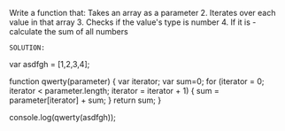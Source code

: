 Write a function that: 
Takes an array as a parameter 
2. Iterates over each value in that array 
3. Checks if the value's type is number 
4. If it is - calculate the sum of all numbers

	SOLUTION:

var asdfgh = [1,2,3,4];

function qwerty(parameter) {
  var iterator;
  var sum=0;
  for (iterator = 0; iterator < parameter.length; iterator = iterator + 1) {
    sum = parameter[iterator] + sum;
  }
  return sum;
}



console.log(qwerty(asdfgh));
